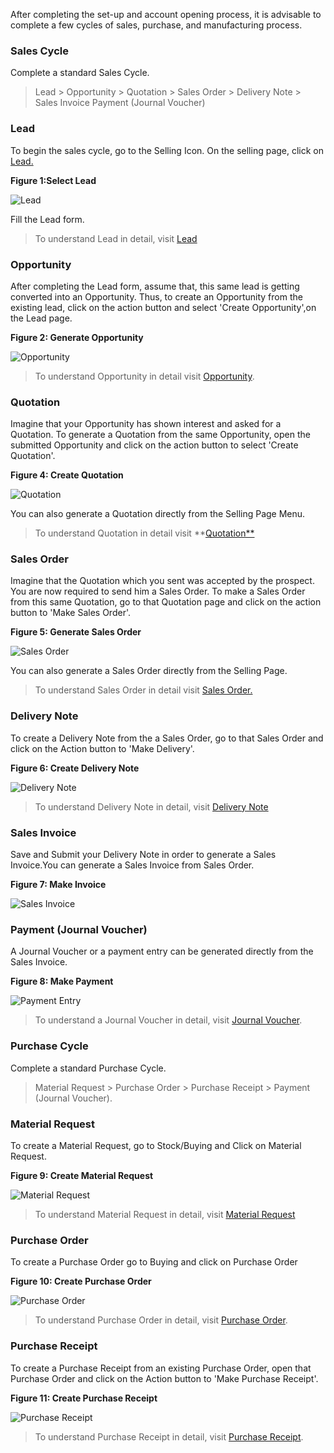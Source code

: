 After completing the set-up and account opening process, it is advisable to
complete a few cycles of sales, purchase, and manufacturing process.

### Sales Cycle

Complete a standard Sales Cycle.

> Lead > Opportunity > Quotation > Sales Order > Delivery Note > Sales Invoice
> Payment (Journal Voucher)

  
### Lead

To begin the sales cycle, go to the Selling Icon. On the selling page, click
on [Lead.](/apps/erpnext/user-guide/selling/lead)

__Figure 1:Select Lead__

![Lead](assets/frappe_io/images/erpnext/new-lead.png)

Fill the Lead form.

> To understand Lead in detail, visit [Lead](/apps/erpnext/user-guide/selling/lead)

  
### Opportunity

After completing the Lead form, assume that, this same lead is getting
converted into an Opportunity. Thus, to create an Opportunity from the
existing lead, click on the action button and select 'Create Opportunity',on the Lead page.

__Figure 2: Generate Opportunity__

![Opportunity](assets/frappe_io/images/erpnext/new-opportunity.png)

 
> To understand Opportunity in detail visit [Opportunity](/apps/erpnext/user-guide/selling/opportunity).

 
### Quotation

Imagine that your Opportunity has shown interest and asked for a Quotation. To
generate a Quotation from the same Opportunity, open the submitted Opportunity
and click on the action button to select 'Create Quotation'.

__Figure 4: Create Quotation__

![Quotation](assets/frappe_io/images/erpnext/new-quotation.png)

You can also generate a Quotation directly from the Selling Page Menu.

> To understand Quotation in detail visit **[Quotation**](/apps/erpnext/user-guide/selling/quotation)

### Sales Order

Imagine that the Quotation which you sent was accepted by the prospect. You
are now required to send him a Sales Order. To make a Sales Order from this
same Quotation, go to that Quotation page and click on the action button to 'Make Sales Order'.

__Figure 5: Generate Sales Order__

![Sales Order](assets/frappe_io/images/erpnext/new-sales-order.png)

You can also generate a Sales Order directly from the Selling Page.

> To understand Sales Order in detail visit [Sales Order.](/apps/erpnext/user-guide/selling/sales-order)
  
### Delivery Note

To create a Delivery Note from the a Sales Order, go to that
Sales Order and click on the Action button to 'Make Delivery'.

__Figure 6: Create Delivery Note__

![Delivery Note](assets/frappe_io/images/erpnext/new-delivery-note.png)

> To understand Delivery Note in detail, visit [Delivery Note](/apps/erpnext/user-guide/stock-inventory/delivery-note)
  
### Sales Invoice

Save and Submit your Delivery Note in order to generate a Sales Invoice.You can generate a Sales Invoice from Sales Order.

__Figure 7: Make Invoice__

![Sales Invoice](assets/frappe_io/images/erpnext/new-sales-invoice.png)

### Payment (Journal Voucher)

A Journal Voucher or a payment entry can be generated directly from the Sales
Invoice.

__Figure 8: Make Payment__

![Payment Entry](assets/frappe_io/images/erpnext/new-payment.png)

> To understand a Journal Voucher in detail, visit [Journal Voucher](/apps/erpnext/user-guide/accounts/journal-vouchers).

### Purchase Cycle

Complete a standard Purchase Cycle.

> Material Request > Purchase Order > Purchase Receipt > Payment (Journal
Voucher).
  
### Material Request

To create a Material Request, go to Stock/Buying and Click on Material
Request.

__Figure 9: Create Material Request__

![Material Request](assets/frappe_io/images/erpnext/new-material-request.png)

> To understand Material Request in detail, visit [Material Request](/apps/erpnext/user-guide/buying/material-request)

### Purchase Order

To create a Purchase Order go to Buying and click on Purchase Order

__Figure 10: Create Purchase Order__

![Purchase Order](assets/frappe_io/images/erpnext/new-purchase-order.png)

> To understand Purchase Order in detail, visit [Purchase Order](/apps/erpnext/user-guide/buying/purchase-order).

 
### Purchase Receipt

To create a Purchase Receipt from an existing Purchase Order, open that
Purchase Order and click on the Action button to 'Make Purchase Receipt'.

__Figure 11: Create Purchase Receipt__

![Purchase Receipt](assets/frappe_io/images/erpnext/new-purchase-receipt.png)  

> To understand Purchase Receipt in detail, visit [Purchase Receipt](/apps/erpnext/user-guide/stock-inventory/purchase-receipt).
  
